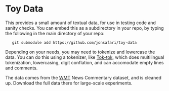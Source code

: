 # Toy Data

This provides a small amount of textual data, for use in testing code and
sanity checks.  You can embed this as a subdirectory in your repo, by typing the
following in the main directory of your repo:

       git submodule add https://github.com/jonsafari/toy-data

Depending on your needs, you may need to tokenize and lowercase the data. You can
do this using a tokenizer, like [Tok-tok](https://github.com/jonsafari/tok-tok),
which does multilingual tokenization, lowercasing, digit conflation, and can
accomodate empty lines and comments.

The data comes from the [WMT](http://www.statmt.org/wmt16/translation-task.html)
News Commentary dataset, and is cleaned up.  Download the full data there for
large-scale experiments.
